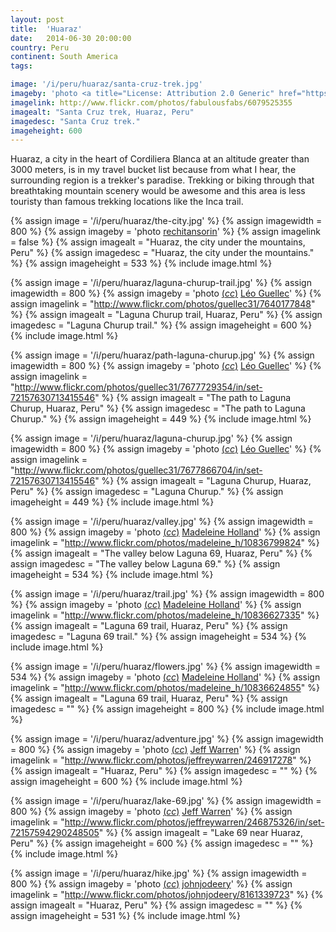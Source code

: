 ```yaml
---
layout: post
title:  'Huaraz'
date:   2014-06-30 20:00:00
country: Peru
continent: South America
tags:

image: '/i/peru/huaraz/santa-cruz-trek.jpg'
imageby: 'photo <a title="License: Attribution 2.0 Generic" href="https://creativecommons.org/licenses/by/2.0/">(<em>cc</em>)</a> <a href="http://www.flickr.com/photos/fabulousfabs/6079525355">butforthesky.com</a>'
imagelink: http://www.flickr.com/photos/fabulousfabs/6079525355
imagealt: "Santa Cruz trek, Huaraz, Peru"
imagedesc: "Santa Cruz trek."
imageheight: 600
---
```

Huaraz, a city in the heart of Cordiliera Blanca at an altitude greater than 3000 meters, is in my travel bucket list because from what I hear, the surrounding region is a trekker's paradise. Trekking or biking through that breathtaking mountain scenery would be awesome and this area is less touristy than famous trekking locations like the Inca trail.

<!-- img -->
{% assign image = '/i/peru/huaraz/the-city.jpg' %}
{% assign imagewidth = 800 %}
{% assign imageby = 'photo <a href="http://www.bigstockphoto.com/image-48240065/stock-photo-huaraz-city-in-cordiliera-blanca%2C-peru">rechitansorin</a>' %}
{% assign imagelink = false %}
{% assign imagealt = "Huaraz, the city under the mountains, Peru" %}
{% assign imagedesc = "Huaraz, the city under the mountains." %}
{% assign imageheight = 533 %}
{% include image.html %}

{% assign image = '/i/peru/huaraz/laguna-churup-trail.jpg' %}
{% assign imagewidth = 800 %}
{% assign imageby = 'photo <a title="License: Attribution-ShareAlike 2.0 Generic" href="https://creativecommons.org/licenses/by-sa/2.0/">(<em>cc</em>)</a> <a href="http://www.flickr.com/photos/guellec31/7640177848">Léo Guellec</a>' %}
{% assign imagelink = "http://www.flickr.com/photos/guellec31/7640177848" %}
{% assign imagealt = "Laguna Churup trail, Huaraz, Peru" %}
{% assign imagedesc = "Laguna Churup trail." %}
{% assign imageheight = 600 %}
{% include image.html %}

{% assign image = '/i/peru/huaraz/path-laguna-churup.jpg' %}
{% assign imagewidth = 800 %}
{% assign imageby = 'photo <a title="License: Attribution-ShareAlike 2.0 Generic" href="https://creativecommons.org/licenses/by-sa/2.0/">(<em>cc</em>)</a> <a href="http://www.flickr.com/photos/guellec31/7677729354/in/set-72157630713415546">Léo Guellec</a>' %}
{% assign imagelink = "http://www.flickr.com/photos/guellec31/7677729354/in/set-72157630713415546" %}
{% assign imagealt = "The path to Laguna Churup, Huaraz, Peru" %}
{% assign imagedesc = "The path to Laguna Churup." %}
{% assign imageheight = 449 %}
{% include image.html %}

{% assign image = '/i/peru/huaraz/laguna-churup.jpg' %}
{% assign imagewidth = 800 %}
{% assign imageby = 'photo <a title="License: Attribution-ShareAlike 2.0 Generic" href="https://creativecommons.org/licenses/by-sa/2.0/">(<em>cc</em>)</a> <a href="http://www.flickr.com/photos/guellec31/7677866704/in/set-72157630713415546">Léo Guellec</a>' %}
{% assign imagelink = "http://www.flickr.com/photos/guellec31/7677866704/in/set-72157630713415546" %}
{% assign imagealt = "Laguna Churup, Huaraz, Peru" %}
{% assign imagedesc = "Laguna Churup." %}
{% assign imageheight = 449 %}
{% include image.html %}

{% assign image = '/i/peru/huaraz/valley.jpg' %}
{% assign imagewidth = 800 %}
{% assign imageby = 'photo <a title="License: Attribution 2.0 Generic" href="https://creativecommons.org/licenses/by/2.0/">(<em>cc</em>)</a> <a href="http://www.flickr.com/photos/madeleine_h/10836799824">Madeleine Holland</a>' %}
{% assign imagelink = "http://www.flickr.com/photos/madeleine_h/10836799824" %}
{% assign imagealt = "The valley below Laguna 69, Huaraz, Peru" %}
{% assign imagedesc = "The valley below Laguna 69." %}
{% assign imageheight = 534 %}
{% include image.html %}

{% assign image = '/i/peru/huaraz/trail.jpg' %}
{% assign imagewidth = 800 %}
{% assign imageby = 'photo <a title="License: Attribution 2.0 Generic" href="https://creativecommons.org/licenses/by/2.0/">(<em>cc</em>)</a> <a href="http://www.flickr.com/photos/madeleine_h/10836627335">Madeleine Holland</a>' %}
{% assign imagelink = "http://www.flickr.com/photos/madeleine_h/10836627335" %}
{% assign imagealt = "Laguna 69 trail, Huaraz, Peru" %}
{% assign imagedesc = "Laguna 69 trail." %}
{% assign imageheight = 534 %}
{% include image.html %}

{% assign image = '/i/peru/huaraz/flowers.jpg' %}
{% assign imagewidth = 534 %}
{% assign imageby = 'photo <a title="License: Attribution 2.0 Generic" href="https://creativecommons.org/licenses/by/2.0/">(<em>cc</em>)</a> <a href="http://www.flickr.com/photos/madeleine_h/10836624855">Madeleine Holland</a>' %}
{% assign imagelink = "http://www.flickr.com/photos/madeleine_h/10836624855" %}
{% assign imagealt = "Laguna 69 trail, Huaraz, Peru" %}
{% assign imagedesc = "" %}
{% assign imageheight = 800 %}
{% include image.html %}

{% assign image = '/i/peru/huaraz/adventure.jpg' %}
{% assign imagewidth = 800 %}
{% assign imageby = 'photo <a title="License: Attribution-ShareAlike 2.0 Generic" href="https://creativecommons.org/licenses/by-sa/2.0/">(<em>cc</em>)</a> <a href="http://www.flickr.com/photos/jeffreywarren/246917278">Jeff Warren</a>' %}
{% assign imagelink = "http://www.flickr.com/photos/jeffreywarren/246917278" %}
{% assign imagealt = "Huaraz, Peru" %}
{% assign imagedesc = "" %}
{% assign imageheight = 600 %}
{% include image.html %}

{% assign image = '/i/peru/huaraz/lake-69.jpg' %}
{% assign imagewidth = 800 %}
{% assign imageby = 'photo <a title="License: Attribution-ShareAlike 2.0 Generic" href="https://creativecommons.org/licenses/by-sa/2.0/">(<em>cc</em>)</a> <a href="http://www.flickr.com/photos/jeffreywarren/246875326/in/set-72157594290248505">Jeff Warren</a>' %}
{% assign imagelink = "http://www.flickr.com/photos/jeffreywarren/246875326/in/set-72157594290248505" %}
{% assign imagealt = "Lake 69 near Huaraz, Peru" %}
{% assign imageheight = 600 %}
{% assign imagedesc = "" %}
{% include image.html %}

{% assign image = '/i/peru/huaraz/hike.jpg' %}
{% assign imagewidth = 800 %}
{% assign imageby = 'photo <a title="License: Attribution 2.0 Generic" href="https://creativecommons.org/licenses/by/2.0/">(<em>cc</em>)</a> <a href="http://www.flickr.com/photos/johnjodeery/8161339723">johnjodeery</a>' %}
{% assign imagelink = "http://www.flickr.com/photos/johnjodeery/8161339723" %}
{% assign imagealt = "Huaraz, Peru" %}
{% assign imagedesc = "" %}
{% assign imageheight = 531 %}
{% include image.html %}